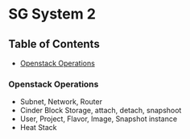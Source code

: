 # SG System 2

## Table of Contents
* [Openstack Operations](#Openstack-Operations)

### Openstack Operations
* Subnet, Network, Router
* Cinder Block Storage, attach, detach, snapshoot
* User, Project, Flavor, Image, Snapshot instance
* Heat Stack
